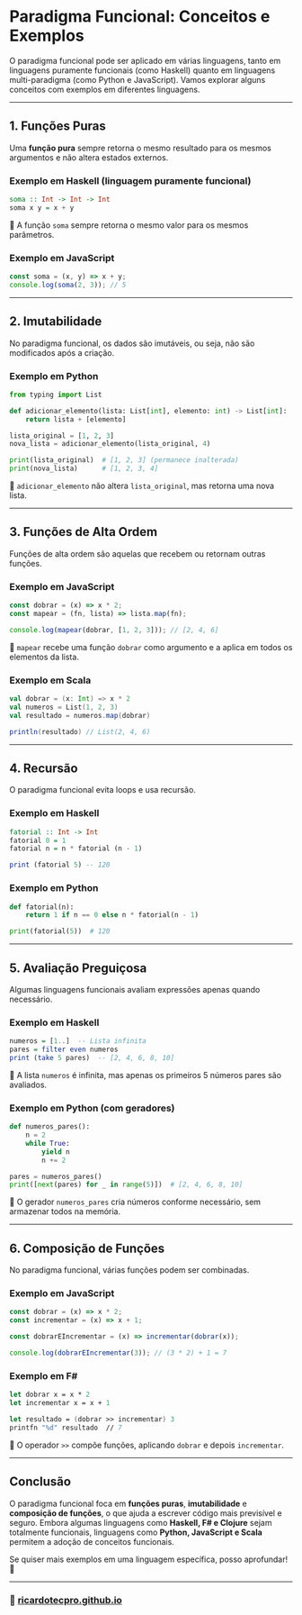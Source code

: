 # Paradigma Funcional: Conceitos e Exemplos

O paradigma funcional pode ser aplicado em várias linguagens, tanto em linguagens puramente funcionais (como Haskell) quanto em linguagens multi-paradigma (como Python e JavaScript). Vamos explorar alguns conceitos com exemplos em diferentes linguagens.

---

## **1. Funções Puras**

Uma **função pura** sempre retorna o mesmo resultado para os mesmos argumentos e não altera estados externos.

### **Exemplo em Haskell** (linguagem puramente funcional)

```haskell
soma :: Int -> Int -> Int
soma x y = x + y
```

📌 A função `soma` sempre retorna o mesmo valor para os mesmos parâmetros.

### **Exemplo em JavaScript**

```javascript
const soma = (x, y) => x + y;
console.log(soma(2, 3)); // 5
```

---

## **2. Imutabilidade**

No paradigma funcional, os dados são imutáveis, ou seja, não são modificados após a criação.

### **Exemplo em Python**

```python
from typing import List

def adicionar_elemento(lista: List[int], elemento: int) -> List[int]:
    return lista + [elemento]

lista_original = [1, 2, 3]
nova_lista = adicionar_elemento(lista_original, 4)

print(lista_original)  # [1, 2, 3] (permanece inalterada)
print(nova_lista)      # [1, 2, 3, 4]
```

📌 `adicionar_elemento` não altera `lista_original`, mas retorna uma nova lista.

---

## **3. Funções de Alta Ordem**

Funções de alta ordem são aquelas que recebem ou retornam outras funções.

### **Exemplo em JavaScript**

```javascript
const dobrar = (x) => x * 2;
const mapear = (fn, lista) => lista.map(fn);

console.log(mapear(dobrar, [1, 2, 3])); // [2, 4, 6]
```

📌 `mapear` recebe uma função `dobrar` como argumento e a aplica em todos os elementos da lista.

### **Exemplo em Scala**

```scala
val dobrar = (x: Int) => x * 2
val numeros = List(1, 2, 3)
val resultado = numeros.map(dobrar)

println(resultado) // List(2, 4, 6)
```

---

## **4. Recursão**

O paradigma funcional evita loops e usa recursão.

### **Exemplo em Haskell**

```haskell
fatorial :: Int -> Int
fatorial 0 = 1
fatorial n = n * fatorial (n - 1)

print (fatorial 5) -- 120
```

### **Exemplo em Python**

```python
def fatorial(n):
    return 1 if n == 0 else n * fatorial(n - 1)

print(fatorial(5))  # 120
```

---

## **5. Avaliação Preguiçosa**

Algumas linguagens funcionais avaliam expressões apenas quando necessário.

### **Exemplo em Haskell**

```haskell
numeros = [1..]  -- Lista infinita
pares = filter even numeros
print (take 5 pares)  -- [2, 4, 6, 8, 10]
```

📌 A lista `numeros` é infinita, mas apenas os primeiros 5 números pares são avaliados.

### **Exemplo em Python (com geradores)**

```python
def numeros_pares():
    n = 2
    while True:
        yield n
        n += 2

pares = numeros_pares()
print([next(pares) for _ in range(5)])  # [2, 4, 6, 8, 10]
```

📌 O gerador `numeros_pares` cria números conforme necessário, sem armazenar todos na memória.

---

## **6. Composição de Funções**

No paradigma funcional, várias funções podem ser combinadas.

### **Exemplo em JavaScript**

```javascript
const dobrar = (x) => x * 2;
const incrementar = (x) => x + 1;

const dobrarEIncrementar = (x) => incrementar(dobrar(x));

console.log(dobrarEIncrementar(3)); // (3 * 2) + 1 = 7
```

### **Exemplo em F#**

```fsharp
let dobrar x = x * 2
let incrementar x = x + 1

let resultado = (dobrar >> incrementar) 3
printfn "%d" resultado  // 7
```

📌 O operador `>>` compõe funções, aplicando `dobrar` e depois `incrementar`.

---

## **Conclusão**

O paradigma funcional foca em **funções puras**, **imutabilidade** e **composição de funções**, o que ajuda a escrever código mais previsível e seguro. Embora algumas linguagens como **Haskell, F# e Clojure** sejam totalmente funcionais, linguagens como **Python, JavaScript e Scala** permitem a adoção de conceitos funcionais.

Se quiser mais exemplos em uma linguagem específica, posso aprofundar! 🚀

---

### 🚀 [ricardotecpro.github.io](https://ricardotecpro.github.io/)
